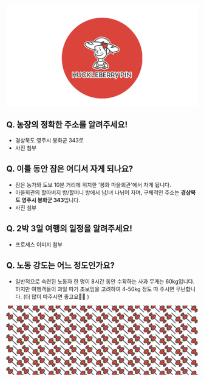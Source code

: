 <img src="https://raw.githubusercontent.com/SUWANKIM/ReadMe/master/profile1.png">


## Q. 농장의 정확한 주소를 알려주세요!

- 경상북도 영주시 봉화군 343로
- 사진 첨부


## Q. 이틀 동안 잠은 어디서 자게 되나요?

- 잠은 농가와 도보 10분 거리에 위치한 '봉화 마을회관'에서 자게 됩니다.
- 마을회관의 할아버지 방/할머니 방에서 남/녀 나뉘어 자며, 
 구체적인 주소는 <b>경상북도 영주시 봉화군 343</b>입니다.
- 사진 첨부
 
 
## Q. 2박 3일 여행의 일정을 알려주세요!
 
- 프로세스 이미지 첨부


## Q. 노동 강도는 어느 정도인가요?
 
- 일반적으로 숙련된 노동자 한 명이 8시간 동안 수확하는 사과 무게는 60kg입니다. 하지만 여행객들이 과일 따기 초보임을 고려하여 4-50kg 정도 따 주시면 무난합니다. (더 많이 따주시면 좋고요🍏🍎 )  


<img src="https://raw.githubusercontent.com/SUWANKIM/ReadMe/master/under_pin.png">


